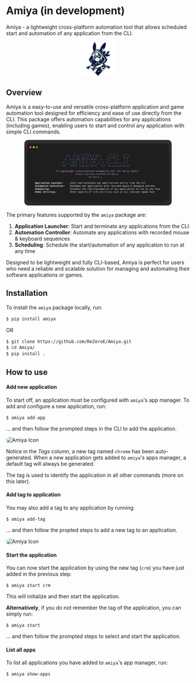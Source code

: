 # Amiya (in development)
Amiya - a lightweight cross-platform automation tool that allows scheduled start and automation of any application from the CLI. 

<div align="center">
    <p style="padding-bottom: 0">
        <img src="src/amiya/resources/amiya_with_border.png" alt="Amiya Icon" width="20%" height="auto"/>
    </p>
    <!-- <span style="color: #093163">A lightweight cross-platform automation tool for daily tasks!</span> -->
</div>


## Overview
Amiya is a easy-to-use and versatile cross-platform application and game automation tool designed for efficiency and ease of use directly from the CLI. This package offers automation capabilities for any applications (including games), enabling users to start and control any application with simple CLI commands.

<div align="center">
    <p style="padding-bottom: 0">
        <img src="src/amiya/resources/amiya-cli-3.png" alt="Amiya Icon" width="80%" height="auto" style="border-radius: 10px;">
    </p>
    <!-- <span style="color: #093163">A lightweight cross-platform automation tool for daily tasks!</span> -->
</div>



The primary features supported by the `amiya` package are:
1. **Application Launcher**: Start and terminate any applications from the CLI
2. **Automation Controller**: Automate any applications with recorded mouse & keyboard sequences
3. **Scheduling**: Schedule the start/automation of any application to run at any time


Designed to be lightweight and fully CLI-based, Amiya is perfect for users who need a reliable and scalable solution for managing and automating their software applications or games.



## Installation
To install the `amiya` package locally, run:
```bash
$ pip install amiya
```
OR
```bash
$ git clone https://github.com/ReZeroE/Amiya.git
$ cd Amiya/
$ pip install .
```

## How to use

#### Add new application
To start off, an application must be configured with `amiya`'s app manager. To add and configure a new application, run:
```
$ amiya add-app
```
... and then follow the prompted steps in the CLI to add the application.
<!-- ```
$ amiya add-app
[Amiya] New Application's Name: Chrome
[Amiya] New Application's Path: C:/path_to_chrome/chrome.exe
╒════════════╤══════════════════════════════╤════════════╤════════╕
│ App Name   │ Path                         │ Verified   │ Tags   │
╞════════════╪══════════════════════════════╪════════════╪════════╡
│ Chrome     │ C:/path_to_chrome/chrome.exe │ True       │ chrome │
╘════════════╧══════════════════════════════╧════════════╧════════╛
``` -->

<img src="src/amiya/resources/code_snippets/add-app.png" alt="Amiya Icon" width="80%" height="auto" style="border-radius: 10px;">


Notice in the *Tags* column, a new tag named `chrome` has been auto-generated. When a new application gets added to `amiya`'s apps manager, a default tag will always be generated.

The tag is used to identify the application in all other commands (more on this later).

#### Add tag to application
You may also add a tag to any application by running:
```
$ amiya add-tag
```
... and then follow the propted steps to add a new tag to an application.
<!-- ```
$ amiya add-tag
╒══════╤════════════════╤═════════════════════════════╕
│   ID │ App Name       │ Tags                        │
╞══════╪════════════════╪═════════════════════════════╡
│    0 │ Chrome         │ chrome                      │
╘══════╧════════════════╧═════════════════════════════╛
[Amiya] Which app would you like to ADD a tag to? 0          // Input ID here
[Amiya] What would be the tag? (no spaces): crm              // Input tag name here
╒══════╤════════════════╤═════════════════════════════╕
│   ID │ App Name       │ Tags                        │
╞══════╪════════════════╪═════════════════════════════╡
│    0 │ Chrome         │ chrome, crm                 │
╘══════╧════════════════╧═════════════════════════════╛
[Amiya] The tag `crm` has been successfully added.
``` -->
<img src="src/amiya/resources/code_snippets/add-tag.png" alt="Amiya Icon" width="80%" height="auto" style="border-radius: 10px;">

#### Start the application
You can now start the application by using the new tag (`crm`) you have just added in the previous step:
```
$ amiya start crm
```
This will initialize and then start the application.

**Alternatively**, if you do not remember the tag of the application, you can simply run:
```
$ amiya start
```
... and then follow the prompted steps to select and start the application.


#### List all apps
To list all applications you have added to `amiya`'s app manager, run:
```
$ amiya show-apps
```









